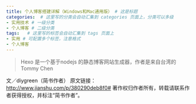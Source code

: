 ```yaml
---
title: 个人博客搭建详解（Windows和Mac通用版） # 这是标题
categories:  # 这里写的分类会自动汇集到 categories 页面上，分类可以多级
- 实用技术 # 一级分类
- 个人博客 # 二级分类 
tags:   # 这里写的标签会自动汇集到 tags 页面上
- 实用 # 可配置多个标签，注意格式
- 个人博客
---
```


>Hexo 是一个基于nodejs 的静态博客网站生成器，作者是来自台湾的 Tommy Chen

文／diygreen（简书作者）
原文链接：http://www.jianshu.com/p/380290deb8f0#
著作权归作者所有，转载请联系作者获得授权，并标注“简书作者”。